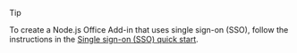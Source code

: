 > [!TIP]
> To create a Node.js Office Add-in that uses single sign-on (SSO), follow the instructions in the [Single sign-on (SSO) quick start](../quickstarts/sso-quickstart.md).
